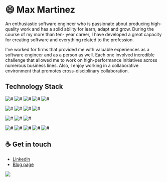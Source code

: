 # :smile: Max Martinez

An enthusiastic software engineer who is passionate about producing high-quality work and has a solid ability for learn, adapt and grow. During the course of my more than ten- year career, I have developed a great capacity for creating software and everything related to the profession.

I've worked for firms that provided me with valuable experiences as a software engineer and as a person as well. Each one involved incredible challenge that allowed me to work on high-performance initiatives across numerous business lines. Also, I enjoy working in a collaborative environment that promotes cross-disciplinary collaboration.

## Technology Stack
![#](https://img.shields.io/static/v1?label=-&message=NodeJS&color=brightgreen)
![#](https://img.shields.io/static/v1?label=-&message=Java&color=brightgreen)
![#](https://img.shields.io/static/v1?label=-&message=Javascript&color=brightgreen)
![#](https://img.shields.io/static/v1?label=-&message=Typescript&color=brightgreen)
![#](https://img.shields.io/static/v1?label=-&message=Swift&color=brightgreen)

![#](https://img.shields.io/static/v1?label=-&message=HTML&color=yellow)
![#](https://img.shields.io/static/v1?label=-&message=CSS&color=yellow)
![#](https://img.shields.io/static/v1?label=-&message=React&color=yellow)
![#](https://img.shields.io/static/v1?label=-&message=Angular&color=yellow)

![#](https://img.shields.io/static/v1?label=-&message=Nestjs&color=important)
![#](https://img.shields.io/static/v1?label=-&message=Express&color=important)
![#](https://img.shields.io/static/v1?label=-&message=SpringBoot&color=important)

![#](https://img.shields.io/static/v1?label=-&message=Docker&color=blue)
![#](https://img.shields.io/static/v1?label=-&message=GitLabCI/CD&color=blue)
![#](https://img.shields.io/static/v1?label=-&message=Jenkins&color=blue)
![#](https://img.shields.io/static/v1?label=-&message=GitHubWorkflow&color=blue)
![#](https://img.shields.io/static/v1?label=-&message=LambdaFunction&color=brighbluetgreen)



## :coffee: Get in touch
* [Linkedin](https://www.linkedin.com/in/maxmartinezc/)
* [Blog page](https://maxmartinez.dev)




![](https://komarev.com/ghpvc/?username=maxmartinezc&color=green)
